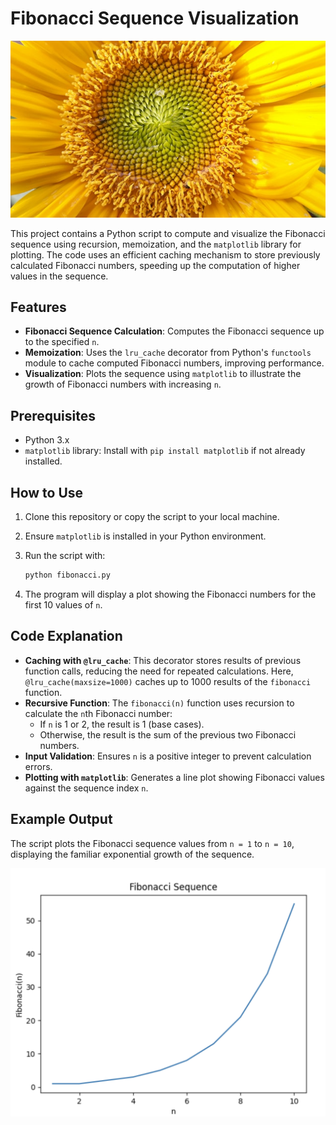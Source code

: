 # Fibonacci Sequence Visualization
![Project Banner](images/spiral.jpg)


This project contains a Python script to compute and visualize the Fibonacci sequence using recursion, memoization, and the `matplotlib` library for plotting. The code uses an efficient caching mechanism to store previously calculated Fibonacci numbers, speeding up the computation of higher values in the sequence.

## Features

- **Fibonacci Sequence Calculation**: Computes the Fibonacci sequence up to the specified `n`.
- **Memoization**: Uses the `lru_cache` decorator from Python's `functools` module to cache computed Fibonacci numbers, improving performance.
- **Visualization**: Plots the sequence using `matplotlib` to illustrate the growth of Fibonacci numbers with increasing `n`.

## Prerequisites

- Python 3.x
- `matplotlib` library: Install with `pip install matplotlib` if not already installed.

## How to Use

1. Clone this repository or copy the script to your local machine.
2. Ensure `matplotlib` is installed in your Python environment.
3. Run the script with:

    ```bash
    python fibonacci.py
    ```

4. The program will display a plot showing the Fibonacci numbers for the first 10 values of `n`.

## Code Explanation

- **Caching with `@lru_cache`**: This decorator stores results of previous function calls, reducing the need for repeated calculations. Here, `@lru_cache(maxsize=1000)` caches up to 1000 results of the `fibonacci` function.
- **Recursive Function**: The `fibonacci(n)` function uses recursion to calculate the `n`th Fibonacci number:
    - If `n` is 1 or 2, the result is 1 (base cases).
    - Otherwise, the result is the sum of the previous two Fibonacci numbers.
- **Input Validation**: Ensures `n` is a positive integer to prevent calculation errors.
- **Plotting with `matplotlib`**: Generates a line plot showing Fibonacci values against the sequence index `n`.

## Example Output

The script plots the Fibonacci sequence values from `n = 1` to `n = 10`, displaying the familiar exponential growth of the sequence.

![Chart](images/plot.png)
